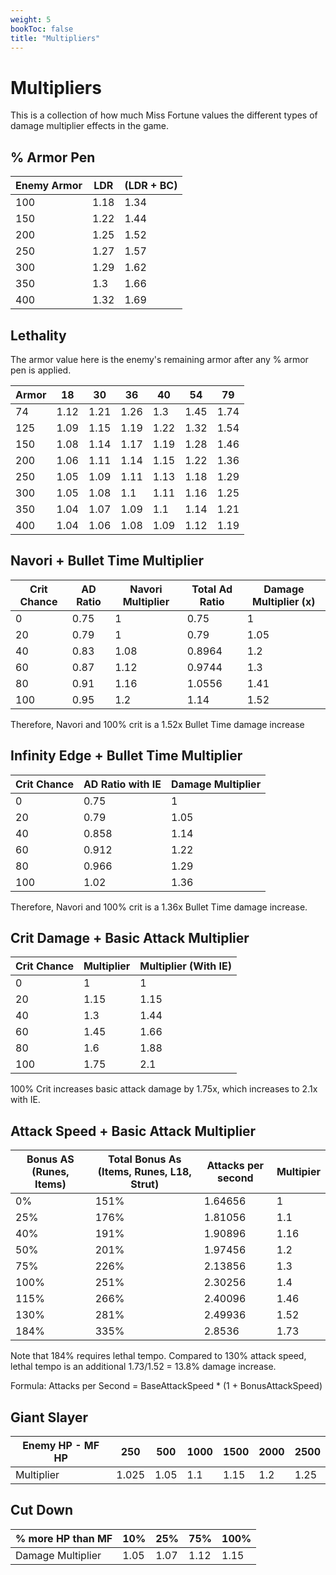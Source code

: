 ```yaml
---
weight: 5
bookToc: false
title: "Multipliers"
---
```


# Multipliers

This is a collection of how much Miss Fortune values the different types of damage multiplier effects in the game.

## % Armor Pen 

| Enemy Armor | LDR  | (LDR + BC) |
|-------------|------|------------|
| 100         | 1.18 | 1.34       |
| 150         | 1.22 | 1.44       |
| 200         | 1.25 | 1.52       |
| 250         | 1.27 | 1.57       |
| 300         | 1.29 | 1.62       |
| 350         | 1.3  | 1.66       |
| 400         | 1.32 | 1.69       |

## Lethality

The armor value here is the enemy's remaining armor after any % armor pen is applied.

| Armor | 18   | 30   | 36   | 40   | 54   | 79   |
|-------|------|------|------|------|------|------|
| 74    | 1.12 | 1.21 | 1.26 | 1.3  | 1.45 | 1.74 |
| 125   | 1.09 | 1.15 | 1.19 | 1.22 | 1.32 | 1.54 |
| 150   | 1.08 | 1.14 | 1.17 | 1.19 | 1.28 | 1.46 |
| 200   | 1.06 | 1.11 | 1.14 | 1.15 | 1.22 | 1.36 |
| 250   | 1.05 | 1.09 | 1.11 | 1.13 | 1.18 | 1.29 |
| 300   | 1.05 | 1.08 | 1.1  | 1.11 | 1.16 | 1.25 |
| 350   | 1.04 | 1.07 | 1.09 | 1.1  | 1.14 | 1.21 |
| 400   | 1.04 | 1.06 | 1.08 | 1.09 | 1.12 | 1.19 |


## Navori + Bullet Time Multiplier

| Crit Chance | AD Ratio | Navori Multiplier | Total Ad Ratio | Damage Multiplier (x) |
|-------------|----------|-------------------|----------------|-----------------------|
| 0           | 0.75     | 1                 | 0.75           | 1                     |
| 20          | 0.79     | 1                 | 0.79           | 1.05                  |
| 40          | 0.83     | 1.08              | 0.8964         | 1.2                   |
| 60          | 0.87     | 1.12              | 0.9744         | 1.3                   |
| 80          | 0.91     | 1.16              | 1.0556         | 1.41                  |
| 100         | 0.95     | 1.2               | 1.14           | 1.52                  |

Therefore, Navori and 100% crit is a 1.52x Bullet Time damage increase


## Infinity Edge + Bullet Time Multiplier
| Crit Chance | AD Ratio with IE | Damage Multiplier |
|-------------|------------------|-------------------|
| 0           | 0.75             | 1                 |
| 20          | 0.79             | 1.05              |
| 40          | 0.858            | 1.14              |
| 60          | 0.912            | 1.22              |
| 80          | 0.966            | 1.29              |
| 100         | 1.02             | 1.36              |

Therefore, Navori and 100% crit is a 1.36x Bullet Time damage increase.

## Crit Damage + Basic Attack Multiplier

| Crit Chance | Multiplier | Multiplier (With IE) |
|-------------|------------|----------------------|
| 0           | 1          | 1                    |
| 20          | 1.15       | 1.15                 |
| 40          | 1.3        | 1.44                 |
| 60          | 1.45       | 1.66                 |
| 80          | 1.6        | 1.88                 |
| 100         | 1.75       | 2.1                  |

100% Crit increases basic attack damage by 1.75x, which increases to 2.1x with IE.


## Attack Speed + Basic Attack Multiplier

| Bonus AS (Runes, Items) | Total Bonus As (Items, Runes, L18, Strut) | Attacks per second | Multipier |
|-------------------------|-------------------------------------------|--------------------|-----------|
| 0%                      | 151%                                      | 1.64656            | 1         |
| 25%                     | 176%                                      | 1.81056            | 1.1       |
| 40%                     | 191%                                      | 1.90896            | 1.16      |
| 50%                     | 201%                                      | 1.97456            | 1.2       |
| 75%                     | 226%                                      | 2.13856            | 1.3       |
| 100%                    | 251%                                      | 2.30256            | 1.4       |
| 115%                    | 266%                                      | 2.40096            | 1.46      |
| 130%                    | 281%                                      | 2.49936            | 1.52      |
| 184%                    | 335%                                      | 2.8536             | 1.73      |

Note that 184% requires lethal tempo. Compared to 130% attack speed, lethal tempo is an additional 1.73/1.52 = 13.8% damage increase.

Formula: Attacks per Second = BaseAttackSpeed * (1 + BonusAttackSpeed)

## Giant Slayer
| Enemy HP - MF HP | 250   | 500  | 1000 | 1500 | 2000 | 2500 |
|------------------|-------|------|------|------|------|------|
| Multiplier       | 1.025 | 1.05 | 1.1  | 1.15 | 1.2  | 1.25 |

## Cut Down
| % more HP than MF | 10%  | 25%  | 75%  | 100% |
|-------------------|------|------|------|------|
| Damage Multiplier | 1.05 | 1.07 | 1.12 | 1.15 |



